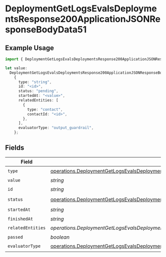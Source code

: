 # DeploymentGetLogsEvalsDeploymentsResponse200ApplicationJSONResponseBodyData51

## Example Usage

```typescript
import { DeploymentGetLogsEvalsDeploymentsResponse200ApplicationJSONResponseBodyData51 } from "@orq-ai/node/models/operations";

let value:
  DeploymentGetLogsEvalsDeploymentsResponse200ApplicationJSONResponseBodyData51 =
    {
      type: "string",
      id: "<id>",
      status: "pending",
      startedAt: "<value>",
      relatedEntities: [
        {
          type: "contact",
          contactId: "<id>",
        },
      ],
      evaluatorType: "output_guardrail",
    };
```

## Fields

| Field                                                                                                                                                                                                                                  | Type                                                                                                                                                                                                                                   | Required                                                                                                                                                                                                                               | Description                                                                                                                                                                                                                            |
| -------------------------------------------------------------------------------------------------------------------------------------------------------------------------------------------------------------------------------------- | -------------------------------------------------------------------------------------------------------------------------------------------------------------------------------------------------------------------------------------- | -------------------------------------------------------------------------------------------------------------------------------------------------------------------------------------------------------------------------------------- | -------------------------------------------------------------------------------------------------------------------------------------------------------------------------------------------------------------------------------------- |
| `type`                                                                                                                                                                                                                                 | [operations.DeploymentGetLogsEvalsDeploymentsResponse200ApplicationJSONResponseBodyData5EvalsType](../../models/operations/deploymentgetlogsevalsdeploymentsresponse200applicationjsonresponsebodydata5evalstype.md)                   | :heavy_check_mark:                                                                                                                                                                                                                     | N/A                                                                                                                                                                                                                                    |
| `value`                                                                                                                                                                                                                                | *string*                                                                                                                                                                                                                               | :heavy_minus_sign:                                                                                                                                                                                                                     | N/A                                                                                                                                                                                                                                    |
| `id`                                                                                                                                                                                                                                   | *string*                                                                                                                                                                                                                               | :heavy_check_mark:                                                                                                                                                                                                                     | N/A                                                                                                                                                                                                                                    |
| `status`                                                                                                                                                                                                                               | [operations.DeploymentGetLogsEvalsDeploymentsResponse200ApplicationJSONResponseBodyData5EvalsStatus](../../models/operations/deploymentgetlogsevalsdeploymentsresponse200applicationjsonresponsebodydata5evalsstatus.md)               | :heavy_check_mark:                                                                                                                                                                                                                     | N/A                                                                                                                                                                                                                                    |
| `startedAt`                                                                                                                                                                                                                            | *string*                                                                                                                                                                                                                               | :heavy_check_mark:                                                                                                                                                                                                                     | N/A                                                                                                                                                                                                                                    |
| `finishedAt`                                                                                                                                                                                                                           | *string*                                                                                                                                                                                                                               | :heavy_minus_sign:                                                                                                                                                                                                                     | N/A                                                                                                                                                                                                                                    |
| `relatedEntities`                                                                                                                                                                                                                      | *operations.DeploymentGetLogsEvalsDeploymentsResponse200ApplicationJSONResponseBodyData5EvalsRelatedEntities*[]                                                                                                                        | :heavy_check_mark:                                                                                                                                                                                                                     | N/A                                                                                                                                                                                                                                    |
| `passed`                                                                                                                                                                                                                               | *boolean*                                                                                                                                                                                                                              | :heavy_minus_sign:                                                                                                                                                                                                                     | N/A                                                                                                                                                                                                                                    |
| `evaluatorType`                                                                                                                                                                                                                        | [operations.DeploymentGetLogsEvalsDeploymentsResponse200ApplicationJSONResponseBodyData5EvalsEvaluatorType](../../models/operations/deploymentgetlogsevalsdeploymentsresponse200applicationjsonresponsebodydata5evalsevaluatortype.md) | :heavy_check_mark:                                                                                                                                                                                                                     | N/A                                                                                                                                                                                                                                    |